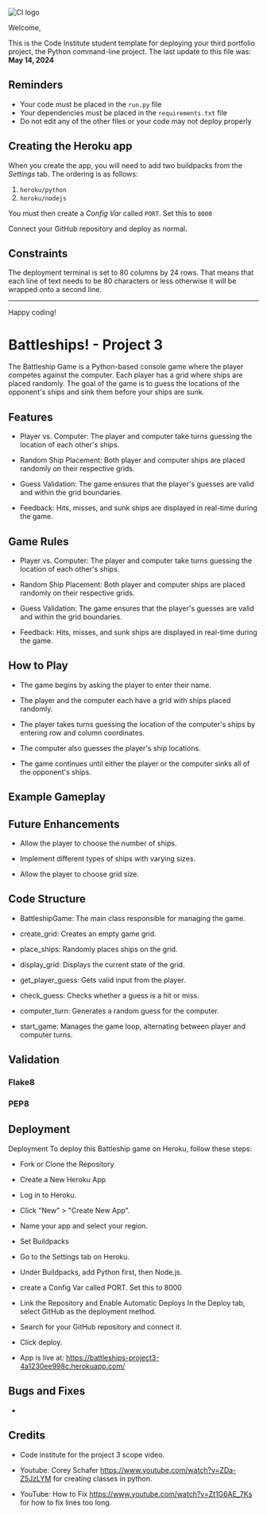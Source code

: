 ![CI logo](https://codeinstitute.s3.amazonaws.com/fullstack/ci_logo_small.png)

Welcome,

This is the Code Institute student template for deploying your third portfolio project, the Python command-line project. The last update to this file was: **May 14, 2024**

## Reminders

- Your code must be placed in the `run.py` file
- Your dependencies must be placed in the `requirements.txt` file
- Do not edit any of the other files or your code may not deploy properly

## Creating the Heroku app

When you create the app, you will need to add two buildpacks from the _Settings_ tab. The ordering is as follows:

1. `heroku/python`
2. `heroku/nodejs`

You must then create a _Config Var_ called `PORT`. Set this to `8000`

Connect your GitHub repository and deploy as normal.

## Constraints

The deployment terminal is set to 80 columns by 24 rows. That means that each line of text needs to be 80 characters or less otherwise it will be wrapped onto a second line.

---

Happy coding!


# Battleships! - Project 3

The Battleship Game is a Python-based console game where the player competes against the computer. Each player has a grid where ships are placed randomly. The goal of the game is to guess the locations of the opponent's ships and sink them before your ships are sunk.

## Features

- Player vs. Computer: The player and computer take turns guessing the location of each other's ships.

- Random Ship Placement: Both player and computer ships are placed randomly on their respective grids.

- Guess Validation: The game ensures that the player's guesses are valid and within the grid boundaries.

- Feedback: Hits, misses, and sunk ships are displayed in real-time during the game.

## Game Rules 

- Player vs. Computer: The player and computer take turns guessing the location of each other's ships.

- Random Ship Placement: Both player and computer ships are placed randomly on their respective grids.

- Guess Validation: The game ensures that the player's guesses are valid and within the grid boundaries.

- Feedback: Hits, misses, and sunk ships are displayed in real-time during the game.

## How to Play

- The game begins by asking the player to enter their name.

- The player and the computer each have a grid with ships placed randomly.

- The player takes turns guessing the location of the computer's ships by entering row and column coordinates.

- The computer also guesses the player's ship locations.

- The game continues until either the player or the computer sinks all of the opponent's ships.


## Example Gameplay

## Future Enhancements 

- Allow the player to choose the number of ships.

- Implement different types of ships with varying sizes.

- Allow the player to choose grid size. 

## Code Structure 

- BattleshipGame: The main class responsible for managing the game.

- create_grid: Creates an empty game grid.

- place_ships: Randomly places ships on the grid.

- display_grid: Displays the current state of the grid.

- get_player_guess: Gets valid input from the player.

- check_guess: Checks whether a guess is a hit or miss.

- computer_turn: Generates a random guess for the computer.

- start_game: Manages the game loop, alternating between player and computer turns.

## Validation
### Flake8 
### PEP8

## Deployment

Deployment
To deploy this Battleship game on Heroku, follow these steps:

-  Fork or Clone the Repository

- Create a New Heroku App
- Log in to Heroku.
- Click "New" > "Create New App".
- Name your app and select your region.

- Set Buildpacks
- Go to the Settings tab on Heroku.
- Under Buildpacks, add Python first, then Node.js.
- create a Config Var called PORT. Set this to 8000

- Link the Repository and Enable Automatic Deploys
In the Deploy tab, select GitHub as the deployment method.
- Search for your GitHub repository and connect it.
- Click deploy. 

- App is live at: https://battleships-project3-4a1230ee998c.herokuapp.com/

## Bugs and Fixes

- 

## Credits

- Code institute for the project 3 scope video. 

- Youtube: Corey Schafer https://www.youtube.com/watch?v=ZDa-Z5JzLYM for creating classes in python. 

- YouTube: How to Fix https://www.youtube.com/watch?v=Zt1G6AE_7Ks for how to fix lines too long. 

